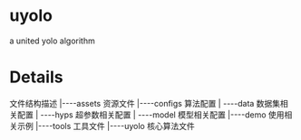 # uyolo
a united yolo algorithm


# Details
文件结构描述
|----assets 资源文件
|----configs 算法配置
|    ----data 数据集相关配置
|    ----hyps 超参数相关配置
|    ----model 模型相关配置
|----demo 使用相关示例
|----tools 工具文件
|----uyolo 核心算法文件

